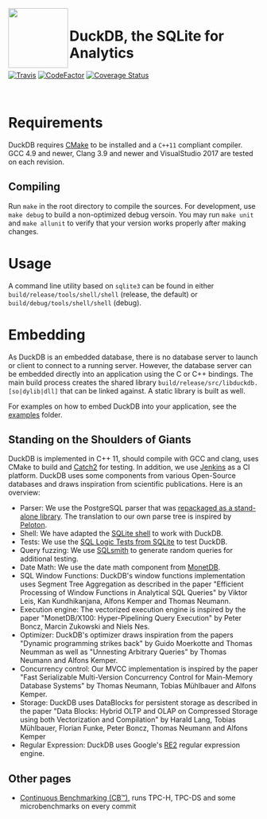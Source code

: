 <img align="left" src="logo/duckdb-logo.png" height="120">

# DuckDB, the SQLite for Analytics
[![Travis](https://api.travis-ci.org/cwida/duckdb.svg?branch=master)](https://travis-ci.org/cwida/duckdb)
[![CodeFactor](https://www.codefactor.io/repository/github/cwida/duckdb/badge)](https://www.codefactor.io/repository/github/cwida/duckdb)
[![Coverage Status](https://coveralls.io/repos/github/cwida/duckdb/badge.svg?branch=master)](https://coveralls.io/github/cwida/duckdb?branch=master)

<br>


# Requirements
DuckDB requires [CMake](https://cmake.org) to be installed and a `C++11` compliant compiler. GCC 4.9 and newer, Clang 3.9 and newer and VisualStudio 2017 are tested on each revision.

## Compiling
Run `make` in the root directory to compile the sources. For development, use `make debug` to build a non-optimized debug versoin. You may run `make unit` and `make allunit` to verify that your version works properly after making changes.

# Usage
A command line utility based on `sqlite3` can be found in either `build/release/tools/shell/shell` (release, the default) or `build/debug/tools/shell/shell` (debug).

# Embedding
As DuckDB is an embedded database, there is no database server to launch or client to connect to a running server. However, the database server can be embedded directly into an application using the C or C++ bindings. The main build process creates the shared library `build/release/src/libduckdb.[so|dylib|dll]` that can be linked against. A static library is built as well.

For examples on how to embed DuckDB into your application, see the [examples](https://github.com/cwida/duckdb/tree/master/examples) folder.

## Standing on the Shoulders of Giants
DuckDB is implemented in C++ 11, should compile with GCC and clang, uses CMake to build and [Catch2](https://github.com/catchorg/Catch2) for testing. In addition, we use [Jenkins](https://jenkins.io) as a CI platform. DuckDB uses some components from various Open-Source databases and draws inspiration from scientific publications. Here is an overview:

* Parser: We use the PostgreSQL parser that was [repackaged as a stand-alone library](https://github.com/lfittl/libpg_query). The translation to our own parse tree is inspired by [Peloton](https://pelotondb.io).
* Shell: We have adapted the [SQLite shell](https://sqlite.org/cli.html) to work with DuckDB.
* Tests: We use the [SQL Logic Tests from SQLite](https://www.sqlite.org/sqllogictest/doc/trunk/about.wiki) to test DuckDB.
* Query fuzzing: We use [SQLsmith](https://github.com/anse1/sqlsmith) to generate random queries for additional testing.
* Date Math: We use the date math component from [MonetDB](https://www.monetdb.org).
* SQL Window Functions: DuckDB's window functions implementation uses Segment Tree Aggregation as described in the paper "Efficient Processing of Window Functions in Analytical SQL Queries" by Viktor Leis, Kan Kundhikanjana, Alfons Kemper and Thomas Neumann.
* Execution engine: The vectorized execution engine is inspired by the paper "MonetDB/X100: Hyper-Pipelining Query Execution" by Peter Boncz, Marcin Zukowski and Niels Nes.
* Optimizer: DuckDB's optimizer draws inspiration from the papers "Dynamic programming strikes back" by Guido Moerkotte and Thomas Neumman as well as "Unnesting Arbitrary Queries" by Thomas Neumann and Alfons Kemper.
* Concurrency control: Our MVCC implementation is inspired by the paper "Fast Serializable Multi-Version Concurrency Control for Main-Memory Database Systems" by Thomas Neumann, Tobias Mühlbauer and Alfons Kemper.
* Storage: DuckDB uses DataBlocks for persistent storage as described in the paper "Data Blocks: Hybrid OLTP and OLAP on Compressed Storage using both Vectorization and Compilation" by Harald Lang, Tobias Mühlbauer, Florian Funke, Peter Boncz, Thomas Neumann and Alfons Kemper
* Regular Expression: DuckDB uses Google's [RE2](https://github.com/google/re2) regular expression engine.

## Other pages
* [Continuous Benchmarking (CB™)](http://www.duckdb.org/benchmarking/), runs TPC-H, TPC-DS and some microbenchmarks on every commit

